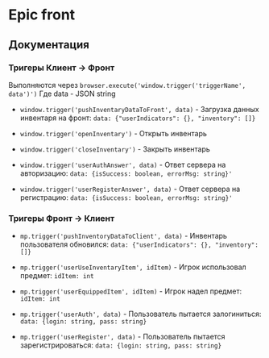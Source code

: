 # Epic front

## Документация

### Тригеры **Клиент -> Фронт**

Выполняются через `browser.execute('window.trigger('triggerName', data')')`
Где data - JSON string

- `window.trigger('pushInventaryDataToFront', data)` - Загрузка данных инвентаря на фронт: `data: {"userIndicators": {}, "inventory": []}`

- `window.trigger('openInventary')` - Открыть инвентарь

- `window.trigger('closeInventary')` - Закрыть инвентарь

- `window.trigger('userAuthAnswer', data)` - Ответ сервера на авторизацию: `data: {isSuccess: boolean, errorMsg: string}'`

- `window.trigger('userRegisterAnswer', data)` - Ответ сервера на регистрацию: `data: {isSuccess: boolean, errorMsg: string}'`

### Тригеры **Фронт -> Клиент**

- `mp.trigger('pushInventoryDataToClient', data)` - Инвентарь пользователя обновился: `data: {"userIndicators": {}, "inventory": []}`

- `mp.trigger('userUseInventaryItem', idItem)` - Игрок использовал предмет: `idItem: int`

- `mp.trigger('userEquippedItem', idItem)` - Игрок надел предмет: `idItem: int`

- `mp.trigger('userAuth', data)` - Пользователь пытается залогиниться: `data: {login: string, pass: string}`

- `mp.trigger('userRegister', data)` - Пользователь пытается зарегистрироваться: `data: {login: string, pass: string}`
